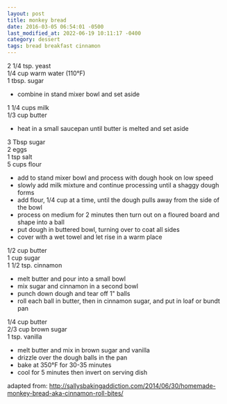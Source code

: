 ```yaml
---
layout: post
title: monkey bread
date: 2016-03-05 06:54:01 -0500
last_modified_at: 2022-06-19 10:11:17 -0400
category: dessert
tags: bread breakfast cinnamon
---
```

2 1/4 tsp. yeast  
1/4 cup warm water (110°F)  
1 tbsp. sugar  
* combine in stand mixer bowl and set aside

1 1/4 cups milk  
1/3 cup butter  
* heat in a small saucepan until butter is melted and set aside

3 Tbsp sugar  
2 eggs  
1 tsp salt  
5 cups flour  
* add to stand mixer bowl and process with dough hook on low speed
* slowly add milk mixture and continue processing until a shaggy dough forms
* add flour, 1/4 cup at a time, until the dough pulls away from the side of the bowl
* process on medium for 2 minutes then turn out on a floured board and shape into a ball
* put dough in buttered bowl, turning over to coat all sides
* cover with a wet towel and let rise in a warm place

1/2 cup butter  
1 cup sugar  
1 1/2 tsp. cinnamon  

* melt butter and pour into a small bowl
* mix sugar and cinnamon in a second bowl
* punch down dough and tear off 1" balls
* roll each ball in butter, then in cinnamon sugar, and put in loaf or bundt pan

1/4 cup butter  
2/3 cup brown sugar  
1 tsp. vanilla  

* melt butter and mix in brown sugar and vanilla
* drizzle over the dough balls in the pan
* bake at 350°F for 30-35 minutes
* cool for 5 minutes then invert on serving dish

adapted from: <http://sallysbakingaddiction.com/2014/06/30/homemade-monkey-bread-aka-cinnamon-roll-bites/>

